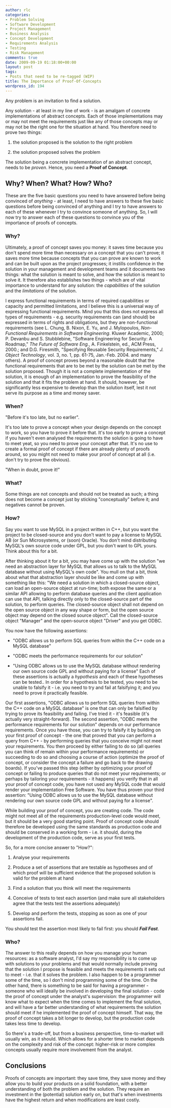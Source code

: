 ```yaml
---
author: rlc
categories:
- Problem Solving
- Software Development
- Project Management
- Business Analysis
- Concept Development
- Requirements Analysis
- Testing
- Risk Management
comments: true
date: 2009-09-19 01:18:00+00:00
layout: post
tags:
- Posts that need to be re-tagged (WIP)
title: The Importance of Proof-Of-Concepts
wordpress_id: 194
---
```


Any problem is an invitation to find a solution.

<!--more-->

Any solution - at least in my line of work - is an amalgam of concrete
implementations of abstract concepts. Each of those implementations
may or may not meet the requirements just like any of those concepts may
or may not be the right one for the situation at hand. You therefore need
to prove two things:

1. the solution proposed is the solution to the right problem

2. the solution proposed solves the problem

The solution being a concrete implementation of an abstract concept, needs
to be _proven_. Hence, you need a **Proof of Concept**.

## Why? When? What? How? Who?

These are the five basic questions you need to have answered before being
convinced of _anything_ - at least, I need to have answers to these
five basic questions before being convinced of anything and I try to have
answers to each of these whenever I try to convince someone of anything. So,
I will now try to answer each of these questions to convince you of the
importance of proofs of concepts.

### Why?

Ultimately, a proof of concept saves you money: it saves time because you don't
spend more time than necessary on a concept that you can't prove; it saves more
time because concepts that you can prove are known to work and can be built
upon as the project progresses; it instills confidence in the solution in your
management and development teams and it documents two things: what the solution
is meant to solve, and how the solution is meant to solve it. It therefore
also establishes two things - which are of vital importance to understand for
any solution: the _capabilities_ of the solution and the
_limitations_ of the solution.

I express functional requirements in terms of required capabilities or capacity
and permitted limitations, and I believe this is a universal way of expressing
functional requirements. Mind you that this does not express all types of
requirements - e.g. security requirements can (and should) be expressed in
terms of rights and obligations, but they are non-functional requirements (see
L. Chung, B. Nixon, E. Yu, and J. Mylopoulos, _Non-Functional Requirements
in Software Engineering_. Kluwer Academic, 2000; P. Devanbu and S.
Stubblebine, "Software Engineering for Security: A Roadmap," _The Future of
Software Eng._, A. Finkelstein, ed., ACM Press, 2000.; and D.G. Firesmith,
"Specifying Reusable Security Requirements," _J. Object Technology_, vol.
3, no. 1, pp. 61-75, Jan.-Feb. 2004. and many others). A proof of concept
proves beyond a reasonable doubt that the functional requirements that are
to be met by the solution can be met by the solution proposed. Though it is
not a complete implementation of the solution, it is enough of an
implementation to prove the feasibility of the solution and that it fits the
problem at hand. It should, however, be significantly less expensive to
develop than the solution itself, lest it not serve its purpose as a time and
money saver.

### When?

"Before it's too late, but no earlier".

It's too late to prove a concept when your design depends on the concept to
work, so you have to prove it before that. It's too early to prove a concept
if you haven't even analysed the requirements the solution is going to have
to meet yeat, so you need to prove your concept after that. It's no use to
create a formal proof of concept if there are already plenty of proofs around,
so you might not need to make your proof of concept at all (i.e. don't try to
prove the obvious).

"When in doubt, prove it!"

### What?

Some things are not concepts and should not be treated as such; a thing does
not become a concept just by sticking "conceptually" before it; and negatives
cannot be proven.

### How?

Say you want to use MySQL in a project written in C++, but you want the project
to be closed-source and you don't want to pay a license to MySQL AB (or Sun
Microsystems, or (soon) Oracle). You don't mind distributing MySQL's own source
code under GPL, but you don't want to GPL yours. Think about this for a bit.

After thinking about it for a bit, you may have come up with the solution "we
need an abstraction layer for MySQL that allows us to talk to the MySQL
database without using MySQL's own code". You mull on that a bit, think about
what that abstraction layer should be like and come up with something like this:
"We need a solution in which a closed-source object, can load an open-source
object at run-time; both expose the same or a similar API allowing to perform
database queries and the client application can use that API, talking directly
only to the closed-source part of the solution, to perform queries. The
closed-source object shall not depend on the open source object in any way
shape or form, but the open source object may depend on the closed source
object". Call the closed-source object "Manager" and the open-source object
"Driver" and you get ODBC.

You now have the following assertions:

- "ODBC allows us to perform SQL queries from within the C++ code on a MySQL
  database"

- "ODBC meets the performance requirements for our solution"

- "Using ODBC allows us to use the MySQL database without rendering our own
  source code GPL and without paying for a license"
  Each of these
  assertions is actually a _hypothesis_ and each of these hypotheses can
  be tested.. In order for a hypothesis to be tested, you need to be unable to
  falsify it - i.e. you need to try and fail at falsifying it; and you need to
  prove it practically feasible.

Our first assertions, "ODBC allows us to perform SQL queries from within the
C++ code on a MySQL database" is one that can only be falsified by trying to
prove its feasibility and failing. I've tried it - it's feasible (it's actually
very straight-forward). The second assertion, "ODBC meets the performance
requirements for our solution" depends on our performance requirements. Once
you have those, you can try to falsify it by building on your first proof of
concept - the one that proved that you can perform a query from C++ - by
performing queries that you conceive might not meet your requirements. You then
proceed by either failing to do so (all queries you can think of remain within
your performance requirements) or succeeding to do so and choosing a course of
action (optimize the proof of concept, or consider the concept a failure and
go back to the drawing boards). If you've passed this step (either by optimizing
your proof of concept or failing to produce queries that do not meet your
requirements; or perhaps by tailoring your requirements - it happens) you
verify that in all your proof of concept code, you have not used any MySQL code
that would render your implementation Free Software. You have thus proven your
third assertion: "Using ODBC allows us to use the MySQL database without
rendering our own source code GPL and without paying for a license".

While building your proof of concept, you are creating code. The code might not
meet all of the requirements production-level code would meet, but it should
be a very good starting point. Proof of concept code should therefore be
developed using the same standards as production code and should be conserved
in a working form - i.e. it should, during the development of the production
code, serve as your first tests.

So, for a more concise answer to "How?":

1. Analyse your requirements

2. Produce a set of assertions that are testable as hypotheses and of which
   proof will be sufficient evidence that the proposed solution is valid for the
   problem at hand

3. Find a solution that you think will meet the requirements

4. Conceive of tests to test each assertion (and make sure all stakeholders
   agree that the tests test the assertions adequately)

5. Develop and perform the tests, stopping as soon as one of your assertions
   fail.

You should test the assertion most likely to fail first: you should _**Fail Fast**_.

### Who?

The answer to this really depends on how you manage your human resources: as a
software analyst, I'd say my responsibility is to come up with solutions to
your problems and that would normally include proving that the solution I
propose is feasible and meets the requirements it sets out to meet - i.e. that
it solves the problem. I also happen to be a programmer some of the time, so
I don't mind programming some of the time. On the other hand, there is something
to be said for having a programmer - someone who will ideally be involved in
developing the final solution - code the proof of concept under the analyst's
supervision: the programmer will know what to expect when the time comes to
implement the final solution, and will have a far better understanding of what
requirements the solution should meet if he implemented the proof of concept
himself. That way, the proof of concept takes a bit longer to develop, but the
production code takes less time to develop.

So there's a trade-off, but from a business perspective, time-to-market will
usually win, as it should. Which allows for a shorter time to market depends
on the complexity and risk of the concept: higher-risk or more complex concepts
usually require more involvement from the analyst.

## Conclusions

Proofs of concepts are important: they save time, they save money and they
allow you to build your products on a solid foundation, with a better
understanding of both the problem and the solution. They require an investment
in the (potential) solution early on, but that's when investments have the
highest return and when modifications are least costly.